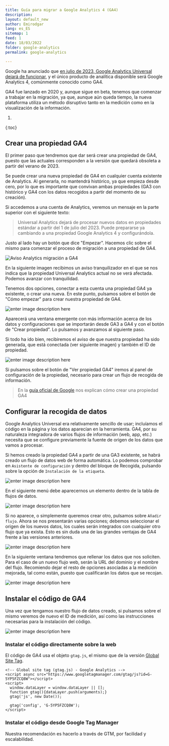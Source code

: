 ```yaml
---
title: Guía para migrar a Google Analytics 4 (GA4)
description: 
layout: default_new
author: Emirodgar
lang: es_ES
sitemap: 1
feed: 1
date: 18/03/2022
folder: google-analytics
permalink: google-analytics

--- 
```


Google ha anunciado que [en julio de 2023, Google Analytics Universal dejará de funcionar](https://blog.google/products/marketingplatform/analytics/prepare-for-future-with-google-analytics-4/), y el único producto de analítica disponible será Google Analytics 4, comúnmente conocido como GA4.

GA4 fue lanzado en 2020 y, aunque sigue en beta, tenemos que comenzar a trabajar en la migración, ya que, aunque aún queda tiempo, la nueva plataforma utiliza un método disruptivo tanto en la medición como en la visualización de la información.

1. 
{:toc}

## Crear una propiedad GA4

El primer paso que tendremos que dar será crear una propiedad de GA4, puesto que las actuales corresponden a la versión que quedará obsoleta a partir del verano de 2023.

Se puede crear una nueva propiedad de GA4 en cualquier cuenta existente de Analytics. Al generarla, no mantendrá histórico, ya que empieza desde cero, por lo que es importante que convivan ambas propiedades (GA3 con histórico y GA4 con los datos recogidos a partir del momento de su creación).

Si accedemos a una cuenta de Analytics, veremos un mensaje en la parte superior con el siguiente texto:

> Universal Analytics dejará de procesar nuevos datos en propiedades estándar a partir del 1 de julio del 2023. Puede prepararse ya cambiando a una propiedad Google Analytics 4 y configurándola.

Justo al lado hay un botón que dice "Empezar". Hacemos clic sobre el mismo para comenzar el proceso de migración a una propiedad de GA4.

![Aviso Analytics migración a GA4](https://i.imgur.com/Znip5dj.png)

En la siguiente imagen recibimos un aviso tranquilizador en el que se nos indica que la propiedad Universal Analytics actual no se verá afectada. Podemos avanzar con tranquilidad.

Tenemos dos opciones, conectar a esta cuenta una propiedad GA4 ya existente, o crear una nueva. En este punto, pulsamos sobre el botón de "Cómo empezar" para crear nuestra propiedad de GA4.

![enter image description here](https://i.imgur.com/NuMJBfM.png)

Aparecerá una ventana emergente con más información acerca de los datos y configuraciones que se importarán desde GA3 a GA4 y con el botón de "Crear propiedad". Lo pulsamos y avanzamos al siguiente paso.

Si todo ha ido bien, recibiremos el aviso de que nuestra propiedad ha sido generada, que está conectada (ver siguiente imagen) y también el ID de propiedad.

![enter image description here](https://i.imgur.com/bKDjGw6.png)

Si pulsamos sobre el botón de "Ver propiedad GA4" iremos al panel de configuración de la propiedad, necesario para crear un flujo de recogida de información.

> En la [guía oficial de Google](https://seranking.com/blog/google-analytics-setup/) nos explican cómo crear una propiedad GA4

## Configurar la recogida de datos

Google Analytics Universal era relativamente sencillo de usar; incluíamos el código en la página y los datos aparecían en la herramienta. GA4, por su naturaleza integradora de varios flujos de información (web, app, etc.) necesita que se configure previamente la fuente de origen de los datos que vamos a procesar.

Si hemos creado la propiedad GA4 a partir de una GA3 existente, se habrá creado un flujo de datos web de forma automática. Lo podemos comprobar en `Asistente de configuración` y dentro del bloque de Recogida, pulsando sobre la opción de `Instalación de la etiqueta`. 

![enter image description here](https://i.imgur.com/PNMVN6Q.png)

En el siguiente menú debe aparecernos un elemento dentro de la tabla de flujos de datos.

![enter image description here](https://i.imgur.com/PUeF2fv.png)

Si no aparece, o simplemente queremos crear otro, pulsamos sobre `Añadir flujo`. Ahora se nos presentarán varias opciones; debemos seleccionar el origen de los nuevos datos, los cuales serán integrados con cualquier otro flujo que ya exista. Esto es sin duda una de las grandes ventajas de GA4 frente a las versiones anteriores.

![enter image description here](https://i.imgur.com/8aq3JOa.png)

En la siguiente ventana tendremos que rellenar los datos que nos soliciten. Para el caso de un nuevo flujo web, serán la URL del dominio y el nombre del flujo. Recomiendo dejar el resto de opciones asociadas a la medición mejorada, tal como están, puesto que cualificarán los datos que se recojan.

![enter image description here](https://i.imgur.com/8h1siBy.png)

## Instalar el código de GA4

Una vez que tengamos nuestro flujo de datos creado, si pulsamos sobre el mismo veremos de nuevo el ID de medición, así como las instrucciones necesarias para la instalación del código.

![enter image description here](https://i.imgur.com/vrUty7h.png)

### Instalar el código directamente sobre la web

El código de GA4 usa el objeto `gtag.js`, el mismo que de la versión [Global Site Tag](https://emirodgar.com/versiones-google-analytics).

    <!-- Global site tag (gtag.js) - Google Analytics -->
    <script async src="https://www.googletagmanager.com/gtag/js?id=G-5YP5FZCQ8W"></script>
    <script>
      window.dataLayer = window.dataLayer || [];
      function gtag(){dataLayer.push(arguments);}
      gtag('js', new Date());
    
      gtag('config', 'G-5YP5FZCQ8W');
    </script>

### Instalar el código desde Google Tag Manager

Nuestra recomendación es hacerlo a través de GTM, por facilidad y escalabilidad.


<!--stackedit_data:
eyJoaXN0b3J5IjpbLTMwMDkzNjU4MCwtMTcxNzU0MTQzOCwyNz
MxMTA2NTIsMTAyODQwMzkyMCwtMTc2MjgxMDA3NCwtMjExMTQz
MDE1MV19
-->